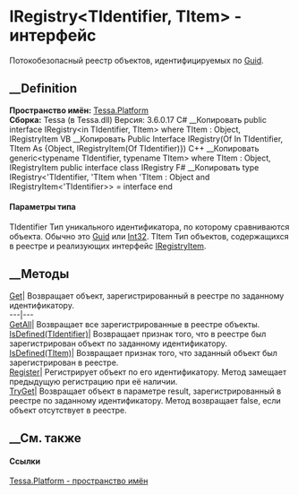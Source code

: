 # IRegistry<TIdentifier, TItem> \- интерфейс
Потокобезопасный реестр объектов, идентифицируемых по
[Guid](https://learn.microsoft.com/dotnet/api/system.guid).
## __Definition
 **Пространство имён:** [Tessa.Platform](N_Tessa_Platform.htm)  
 **Сборка:** Tessa (в Tessa.dll) Версия: 3.6.0.17
C# __Копировать
     public interface IRegistry<in TIdentifier, TItem>
    where TItem : Object, IRegistryItem<TIdentifier>
VB __Копировать
     Public Interface IRegistry(Of In TIdentifier, TItem As {Object, IRegistryItem(Of TIdentifier)})
C++ __Копировать
    generic<typename TIdentifier, typename TItem>
    where TItem : Object, IRegistryItem<TIdentifier>
    public interface class IRegistry
F# __Копировать
     type IRegistry<'TIdentifier, 'TItem when 'TItem : Object and IRegistryItem<'TIdentifier>> = interface end
#### Параметры типа
TIdentifier
     Тип уникального идентификатора, по которому сравниваются объекта. Обычно это [Guid](https://learn.microsoft.com/dotnet/api/system.guid) или [Int32](https://learn.microsoft.com/dotnet/api/system.int32). 
TItem
     Тип объектов, содержащихся в реестре и реализующих интерфейс [IRegistryItem<TIdentifier>](T_Tessa_Platform_IRegistryItem_1.htm). 
## __Методы
[Get](M_Tessa_Platform_IRegistry_2_Get.htm)| Возвращает объект,
зарегистрированный в реестре по заданному идентификатору.  
---|---  
[GetAll](M_Tessa_Platform_IRegistry_2_GetAll.htm)| Возвращает все
зарегистрированные в реестре объекты.  
[IsDefined(TIdentifier)](M_Tessa_Platform_IRegistry_2_IsDefined.htm)|
Возвращает признак того, что в реестре был зарегистрирован объект по заданному
идентификатору.  
[IsDefined(TItem)](M_Tessa_Platform_IRegistry_2_IsDefined_1.htm)| Возвращает
признак того, что заданный объект был зарегистрирован в реестре.  
[Register](M_Tessa_Platform_IRegistry_2_Register.htm)| Регистрирует объект по
его идентификатору. Метод замещает предыдущую регистрацию при её наличии.  
[TryGet](M_Tessa_Platform_IRegistry_2_TryGet.htm)|  Возвращает объект в
параметре result, зарегистрированный в реестре по заданному идентификатору.
Метод возвращает false, если объект отсутствует в реестре.  
## __См. также
#### Ссылки
[Tessa.Platform - пространство имён](N_Tessa_Platform.htm)
